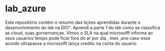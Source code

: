 # lab_azure
Este repositório contém o resumo das lições aprendidas durante o desenvolvimento do lab na DIO".
Aprendi a parte 1 do lab como se classifica as cloud, suas gorvernanças.
Vimos o SLA na qual microsolft informa ao seus usuarios tempo pode ficar fora do ar por dia , mes ,ano caso esse acordo ultrapasse a microsolft lança credito na conta do usuario 
